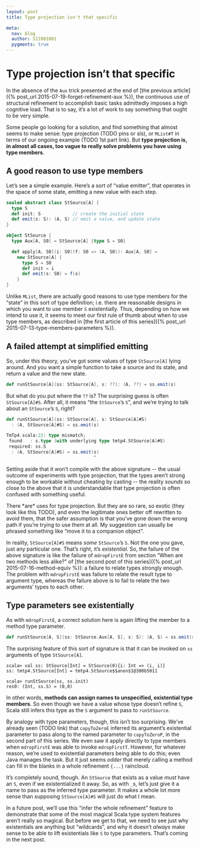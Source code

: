 ```yaml
---
layout: post
title: Type projection isn't that specific

meta:
  nav: blog
  author: S11001001
  pygments: true
---
```


Type projection isn’t that specific
===================================

In the absence of the `Aux` trick presented at the end of
[the previous article]({% post_url 2015-07-19-forget-refinement-aux %}),
the continuous use of structural refinement to accomplish basic tasks
admittedly imposes a high cognitive load.  That is to say, it’s a lot
of work to say something that ought to be very simple.

Some people go looking for a solution, and find something that almost
seems to make sense: type projection (TODO pins or sls), or `MList#T`
in terms of our ongoing example (TODO 1st part link).  But **type
projection is, in almost all cases, too vague to really solve problems
you have using type members**.

A good reason to use type members
---------------------------------

Let’s see a simple example.  Here’s a sort of “value emitter”, that
operates in the space of some state, emitting a new value with each
step.

```scala
sealed abstract class StSource[A] {
  type S
  def init: S            // create the initial state
  def emit(s: S): (A, S) // emit a value, and update state
}

object StSource {
  type Aux[A, S0] = StSource[A] {type S = S0}

  def apply[A, S0](i: S0)(f: S0 => (A, S0)): Aux[A, S0] =
    new StSource[A] {
      type S = S0
      def init = i
      def emit(s: S0) = f(s)
    }
}
```

Unlike `MList`, there are actually good reasons to use type members
for the “state” in this sort of type definition; i.e. there are
reasonable designs in which you want to use member `S` existentially.
Thus, depending on how we intend to use it, it seems to meet our first
rule of thumb about when to use type members, as described in
[the first article of this series]({% post_url 2015-07-13-type-members-parameters %}).

A failed attempt at simplified emitting
----

So, under this theory, you’ve got some values of type `StSource[A]`
lying around.  And you want a simple function to take a source and its
state, and return a value and the new state.

```scala
def runStSource[A](ss: StSource[A], s: ??): (A, ??) = ss.emit(s)
```

But what do you put where the `??` is?  The surprising guess is often
`StSource[A]#S`.  After all, it means “the `StSource`’s `S`”, and
we’re trying to talk about an `StSource`’s `S`, right?

```scala
def runStSource[A](ss: StSource[A], s: StSource[A]#S)
  : (A, StSource[A]#S) = ss.emit(s)

TmTp4.scala:22: type mismatch;
 found   : s.type (with underlying type tmtp4.StSource[A]#S)
 required: ss.S
  : (A, StSource[A]#S) = ss.emit(s)
                                 ^
```

Setting aside that it won’t compile with the above signature -- the
usual outcome of experiments with type projection, that the types
aren’t strong enough to be workable without cheating by casting -- the
reality *sounds* so close to the above that it is understandable that
type projection is often confused with something useful.

<div class="side-note">
  There *are* uses for type projection.  But they are so rare, so
  exotic (they look like this TODO), and even the legitimate ones
  better off rewritten to avoid them, that the safer assumption is
  that you’ve gone down the wrong path if you’re trying to use them at
  all.  My suggestion can usually be phrased something like “move it
  to a companion object”.
</div>

In reality, `StSource[A]#S` means *some* `StSource`’s `S`.  Not the
one you gave, just any particular one.  That’s right, it’s
*existential*.  So, the failure of the above signature is like the
failure of `mdropFirstE` from section “When are two methods less
alike?” of [the second post of this series]({% post_url
2015-07-16-method-equiv %}): a failure to relate types strongly
enough.  The problem with `mdropFirstE` was failure to relate the
result type to argument type, whereas the failure above is to fail to
relate the two arguments’ types to each other.

Type parameters see existentially
----

As with `mdropFirstE`, a correct solution here is again lifting the
member to a method type parameter.

```scala
def runStSource[A, S](ss: StSource.Aux[A, S], s: S): (A, S) = ss.emit(s)
```

The surprising feature of this sort of signature is that it can be
invoked on `ss` arguments of type `StSource[A]`.

```
scala> val ss: StSource[Int] = StSource(0){i: Int => (i, i)}
ss: tmtp4.StSource[Int] = tmtp4.StSource$$anon$1@300b5011

scala> runStSource(ss, ss.init)
res0: (Int, ss.S) = (0,0)
```

In other words, **methods can assign names to unspecified, existential
type members**.  So even though we have a value whose type doesn’t
refine `S`, Scala still infers this type as the `S` argument to pass
to `runStSource`.

By analogy with type parameters, though, this isn’t too surprising.
We’ve already seen (TODO link) that `copyToZeroE` inferred its
argument’s existential parameter to pass along to the named parameter
to `copyToZeroP`, in the second part of this series.  We even saw it
apply directly to type members when `mdropFirstE` was able to invoke
`mdropFirstT`.  However, for whatever reason, we’re used to
existential parameters being able to do this; even Java manages the
task.  But it just seems *odder* that merely calling a method can fill
in the blanks in a whole refinement `{...}` raincloud.

It’s completely sound, though.  An `StSource` that exists as a value
*must* have an `S`, even if we existentialized it away.  So, as with
`_`s, let’s just give it a name to pass as the inferred type
parameter.  It makes a whole lot more sense than supposing
`StSource[A]#S` will just do what I mean.

In a future post, we’ll use this “infer the whole refinement” feature
to demonstrate that some of the most magical Scala type system
features aren’t really so magical.  But before we get to that, we need
to see just why existentials are anything but “wildcards”, and why it
doesn’t *always* make sense to be able to lift existentials like `S`
to type parameters.  That’s coming in the next post.
